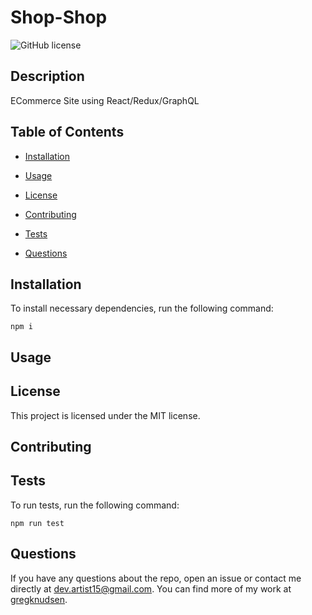 # Shop-Shop
![GitHub license](https://img.shields.io/badge/license-MIT-blue.svg)

## Description

ECommerce Site using React/Redux/GraphQL

## Table of Contents 

* [Installation](#installation)

* [Usage](#usage)

* [License](#license)

* [Contributing](#contributing)

* [Tests](#tests)

* [Questions](#questions)

## Installation

To install necessary dependencies, run the following command:

```
npm i
```

## Usage



## License

This project is licensed under the MIT license.
  
## Contributing



## Tests

To run tests, run the following command:

```
npm run test
```

## Questions

If you have any questions about the repo, open an issue or contact me directly at dev.artist15@gmail.com. You can find more of my work at [gregknudsen](https://github.com/gregknudsen/).

